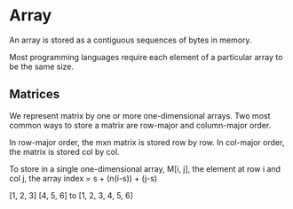 # Array

An array is stored as a contiguous sequences of bytes in memory.

Most programming languages require each element of a particular array to be the same size. 


## Matrices

We represent matrix by one or more one-dimensional arrays. Two most common ways to store a matrix are row-major and column-major order.

In row-major order, the mxn matrix is stored row by row. In col-major order, the matrix is stored col by col. 

To store in a single one-dimensional array, M[i, j], the element at row i and col j, the array index = s + (n(i-s)) + (j-s)

[1, 2, 3]
[4, 5, 6] to [1, 2, 3, 4, 5, 6]


